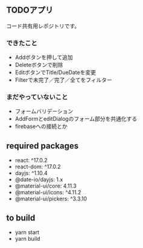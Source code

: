 ## TODOアプリ

コード共有用レポジトリです。 

### できたこと

- Addボタンを押して追加
- Deleteボタンで削除
- EditボタンでTitle/DueDateを変更
- Filterで未完了／完了／全てをフィルター 

### まだやっていないこと

- フォームバリデーション
- AddFormとeditDialogのフォーム部分を共通化する
- firebaseへの接続とか

## required packages

- react: ^17.0.2
- react-dom: ^17.0.2
- dayjs: ^1.10.4
- @date-io/dayjs: 1.x
- @material-ui/core: 4.11.3
- @material-ui/icons: ^4.11.2
- @material-ui/pickers: ^3.3.10

## to build

- yarn start
- yarn build